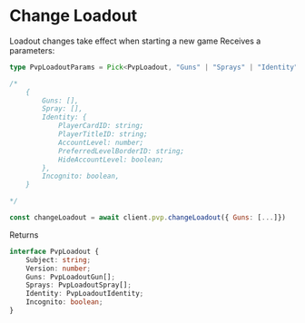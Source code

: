 # Change Loadout

Loadout changes take effect when starting a new game
Receives a parameters:
```ts
type PvpLoadoutParams = Pick<PvpLoadout, "Guns" | "Sprays" | "Identity" | "Incognito">;

/*
    {
        Guns: [],
        Spray: [],
        Identity: {
            PlayerCardID: string;
            PlayerTitleID: string;
            AccountLevel: number;
            PreferredLevelBorderID: string;
            HideAccountLevel: boolean;
        },
        Incognito: boolean,
    }

*/
```

```js
const changeLoadout = await client.pvp.changeLoadout({ Guns: [...]})
```

Returns
```ts
interface PvpLoadout {
    Subject: string;
    Version: number;
    Guns: PvpLoadoutGun[];
    Sprays: PvpLoadoutSpray[];
    Identity: PvpLoadoutIdentity;
    Incognito: boolean;
}
```